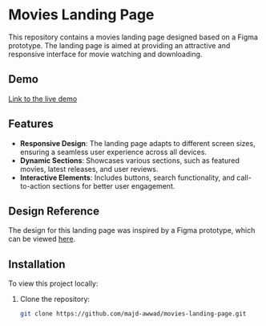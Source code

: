 # Movies Landing Page

This repository contains a movies landing page designed based on a Figma prototype. The landing page is aimed at providing an attractive and responsive interface for movie watching and downloading.

## Demo

[Link to the live demo](https://majd-awwad.github.io/movies-landing-page/)

## Features

- **Responsive Design**: The landing page adapts to different screen sizes, ensuring a seamless user experience across all devices.
- **Dynamic Sections**: Showcases various sections, such as featured movies, latest releases, and user reviews.
- **Interactive Elements**: Includes buttons, search functionality, and call-to-action sections for better user engagement.

## Design Reference

The design for this landing page was inspired by a Figma prototype, which can be viewed [here](https://www.figma.com/design/fxEphwDmfR6WMKwhwFMsbM/Movies-Watching-%26-Downloading-Website-Landing-Page-(Community)?node-id=0-1&node-type=CANVAS&t=WAHJHlRSk5cRWdVd-0).

## Installation

To view this project locally:

1. Clone the repository:
   ```bash
   git clone https://github.com/majd-awwad/movies-landing-page.git
